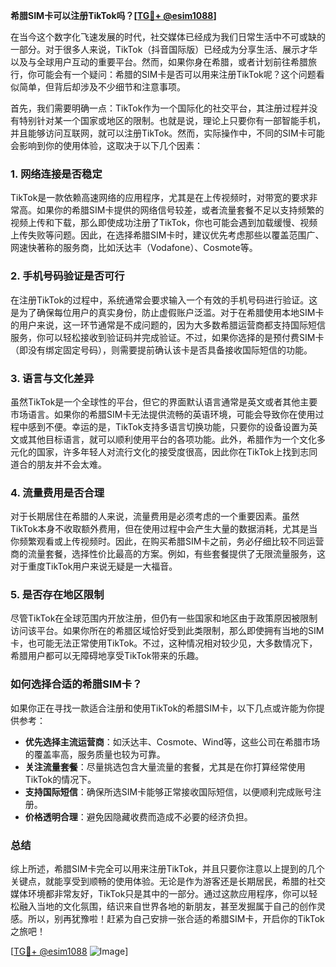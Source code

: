 **希腊SIM卡可以注册TikTok吗？[[TG💪+ @esim1088](https://t.me/s/esim1088)]**

在当今这个数字化飞速发展的时代，社交媒体已经成为我们日常生活中不可或缺的一部分。对于很多人来说，TikTok（抖音国际版）已经成为分享生活、展示才华以及与全球用户互动的重要平台。然而，如果你身在希腊，或者计划前往希腊旅行，你可能会有一个疑问：希腊的SIM卡是否可以用来注册TikTok呢？这个问题看似简单，但背后却涉及不少细节和注意事项。

首先，我们需要明确一点：TikTok作为一个国际化的社交平台，其注册过程并没有特别针对某一个国家或地区的限制。也就是说，理论上只要你有一部智能手机，并且能够访问互联网，就可以注册TikTok。然而，实际操作中，不同的SIM卡可能会影响到你的使用体验，这取决于以下几个因素：

### 1. **网络连接是否稳定**
   TikTok是一款依赖高速网络的应用程序，尤其是在上传视频时，对带宽的要求非常高。如果你的希腊SIM卡提供的网络信号较差，或者流量套餐不足以支持频繁的视频上传和下载，那么即使成功注册了TikTok，你也可能会遇到加载缓慢、视频上传失败等问题。因此，在选择希腊SIM卡时，建议优先考虑那些以覆盖范围广、网速快著称的服务商，比如沃达丰（Vodafone）、Cosmote等。

### 2. **手机号码验证是否可行**
   在注册TikTok的过程中，系统通常会要求输入一个有效的手机号码进行验证。这是为了确保每位用户的真实身份，防止虚假账户泛滥。对于在希腊使用本地SIM卡的用户来说，这一环节通常是不成问题的，因为大多数希腊运营商都支持国际短信服务，你可以轻松接收到验证码并完成验证。不过，如果你选择的是预付费SIM卡（即没有绑定固定号码），则需要提前确认该卡是否具备接收国际短信的功能。

### 3. **语言与文化差异**
   虽然TikTok是一个全球性的平台，但它的界面默认语言通常是英文或者其他主要市场语言。如果你的希腊SIM卡无法提供流畅的英语环境，可能会导致你在使用过程中感到不便。幸运的是，TikTok支持多语言切换功能，只要你的设备设置为英文或其他目标语言，就可以顺利使用平台的各项功能。此外，希腊作为一个文化多元化的国家，许多年轻人对流行文化的接受度很高，因此你在TikTok上找到志同道合的朋友并不会太难。

### 4. **流量费用是否合理**
   对于长期居住在希腊的人来说，流量费用是必须考虑的一个重要因素。虽然TikTok本身不收取额外费用，但在使用过程中会产生大量的数据消耗，尤其是当你频繁观看或上传视频时。因此，在购买希腊SIM卡之前，务必仔细比较不同运营商的流量套餐，选择性价比最高的方案。例如，有些套餐提供了无限流量服务，这对于重度TikTok用户来说无疑是一大福音。

### 5. **是否存在地区限制**
   尽管TikTok在全球范围内开放注册，但仍有一些国家和地区由于政策原因被限制访问该平台。如果你所在的希腊区域恰好受到此类限制，那么即使拥有当地的SIM卡，也可能无法正常使用TikTok。不过，这种情况相对较少见，大多数情况下，希腊用户都可以无障碍地享受TikTok带来的乐趣。

### 如何选择合适的希腊SIM卡？
如果你正在寻找一款适合注册和使用TikTok的希腊SIM卡，以下几点或许能为你提供参考：

- **优先选择主流运营商**：如沃达丰、Cosmote、Wind等，这些公司在希腊市场的覆盖率高，服务质量也较为可靠。
- **关注流量套餐**：尽量挑选包含大量流量的套餐，尤其是在你打算经常使用TikTok的情况下。
- **支持国际短信**：确保所选SIM卡能够正常接收国际短信，以便顺利完成账号注册。
- **价格透明合理**：避免因隐藏收费而造成不必要的经济负担。

### 总结
综上所述，希腊SIM卡完全可以用来注册TikTok，并且只要你注意以上提到的几个关键点，就能享受到顺畅的使用体验。无论是作为游客还是长期居民，希腊的社交媒体环境都非常友好，TikTok只是其中的一部分。通过这款应用程序，你可以轻松融入当地的文化氛围，结识来自世界各地的新朋友，甚至发掘属于自己的创作灵感。所以，别再犹豫啦！赶紧为自己安排一张合适的希腊SIM卡，开启你的TikTok之旅吧！

[[TG💪+ @esim1088](https://t.me/s/esim1088) ![Image](https://i.postimg.cc/4NQfJmqS/Snipaste-2025-05-13-00-14-12.png)]